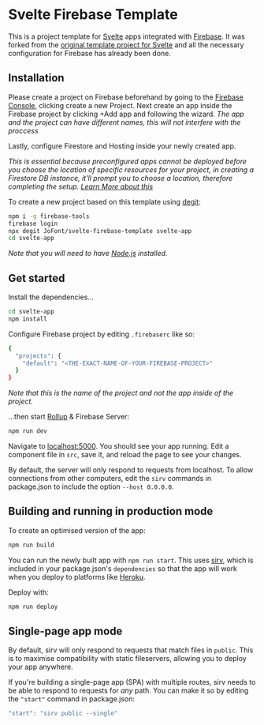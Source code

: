 
# Svelte Firebase Template

This is a project template for [Svelte](https://svelte.dev) apps integrated with [Firebase](https://firebase.google.com/). It was forked from the [original template project for Svelte](https://github.com/sveltejs/template) and all the necessary configuration for Firebase has already been done.


## Installation

Please create a project on Firebase beforehand by going to the [Firebase Console](https://console.firebase.google.com), clicking create a new Project. Next create an app inside the Firebase project by clicking +Add app and following the wizard. *The app and the project can have different names, this will not interfere with the proccess*

Lastly, configure Firestore and Hosting inside your newly created app.

*This is essential because preconfigured apps cannot be deployed before you choose the location of specific resources for your project, in creating a Firestore DB instance, it'll prompt you to choose a location, therefore completing the setup. [Learn More about this](https://firebase.google.com/docs/projects/locations)*


To create a new project based on this template using [degit](https://github.com/Rich-Harris/degit):
```bash
npm i -g firebase-tools
firebase login
npx degit JoFont/svelte-firebase-template svelte-app
cd svelte-app
```

*Note that you will need to have [Node.js](https://nodejs.org) installed.*


## Get started

Install the dependencies...

```bash
cd svelte-app
npm install
```

Configure Firebase project by editing ```.firebaserc``` like so:
```bash
{
  "projects": {
    "default": "<THE-EXACT-NAME-OF-YOUR-FIREBASE-PROJECT>"
  }
}
```

*Note that this is the name of the project and not the app inside of the project.*

...then start [Rollup](https://rollupjs.org) & Firebase Server:

```bash
npm run dev
```

Navigate to [localhost:5000](http://localhost:5000). You should see your app running. Edit a component file in `src`, save it, and reload the page to see your changes.

By default, the server will only respond to requests from localhost. To allow connections from other computers, edit the `sirv` commands in package.json to include the option `--host 0.0.0.0`.


## Building and running in production mode

To create an optimised version of the app:

```bash
npm run build
```

You can run the newly built app with `npm run start`. This uses [sirv](https://github.com/lukeed/sirv), which is included in your package.json's `dependencies` so that the app will work when you deploy to platforms like [Heroku](https://heroku.com).


Deploy with:

```bash
npm run deploy
```

## Single-page app mode

By default, sirv will only respond to requests that match files in `public`. This is to maximise compatibility with static fileservers, allowing you to deploy your app anywhere.

If you're building a single-page app (SPA) with multiple routes, sirv needs to be able to respond to requests for *any* path. You can make it so by editing the `"start"` command in package.json:

```js
"start": "sirv public --single"
```


